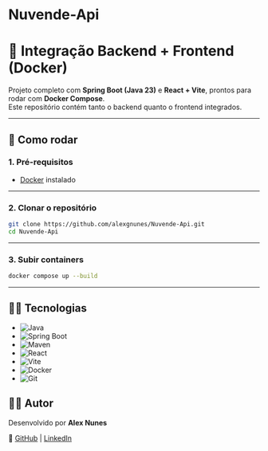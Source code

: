 # Nuvende-Api

# 🧩 Integração Backend + Frontend (Docker)

Projeto completo com **Spring Boot (Java 23)** e **React + Vite**, prontos para rodar com **Docker Compose**.  
Este repositório contém tanto o backend quanto o frontend integrados.

---

## 🚀 Como rodar

### 1. Pré-requisitos
- [Docker](https://www.docker.com/) instalado  

---

### 2. Clonar o repositório
```bash
git clone https://github.com/alexgnunes/Nuvende-Api.git
cd Nuvende-Api
```
---

### 3. Subir containers
```bash
docker compose up --build
```
---

## 👨‍💻 Tecnologias

- ![Java](https://img.shields.io/badge/Java-23-orange)
- ![Spring Boot](https://img.shields.io/badge/Spring%20Boot-3.1.0-brightgreen)
- ![Maven](https://img.shields.io/badge/Maven-3.9.2-red)
- ![React](https://img.shields.io/badge/React-18.2.0-blue)
- ![Vite](https://img.shields.io/badge/Vite-5.2.1-lightblue)
- ![Docker](https://img.shields.io/badge/Docker-24.0.5-blue)
- ![Git](https://img.shields.io/badge/Git-2.41.0-lightgrey)

## 👨‍💻 Autor

Desenvolvido por **Alex Nunes**  

🔗 [GitHub](https://github.com/alexgnunes) | [LinkedIn](https://www.linkedin.com/in/alex-gomes-nunes/)

